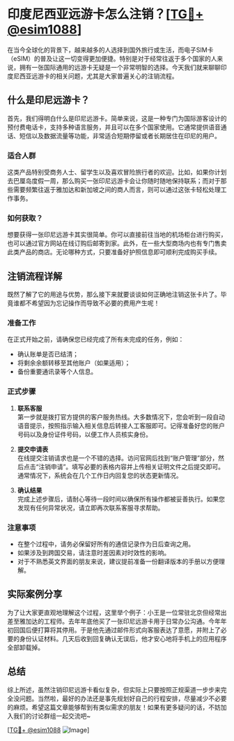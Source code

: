 # 印度尼西亚远游卡怎么注销？[[TG💪+ @esim1088](https://t.me/s/esim1088)]

在当今全球化的背景下，越来越多的人选择到国外旅行或生活，而电子SIM卡（eSIM）的普及让这一切变得更加便捷。特别是对于经常往返于多个国家的人来说，拥有一张国际通用的远游卡无疑是一个非常明智的选择。今天我们就来聊聊印度尼西亚远游卡的相关问题，尤其是大家普遍关心的注销流程。

## 什么是印尼远游卡？

首先，我们得明白什么是印尼远游卡。简单来说，这是一种专门为国际游客设计的预付费电话卡，支持多种语言服务，并且可以在多个国家使用。它通常提供语音通话、短信以及数据流量等功能，非常适合短期停留或者长期居住在印尼的用户。

### 适合人群

这类产品特别受商务人士、留学生以及喜欢冒险旅行者的欢迎。比如，如果你计划去巴厘岛度假一周，那么购买一张印尼远游卡会让你随时随地保持联系；而对于那些需要频繁往返于雅加达和新加坡之间的商人而言，则可以通过这张卡轻松处理工作事务。

### 如何获取？

想要获得一张印尼远游卡其实很简单。你可以直接前往当地的机场柜台进行购买，也可以通过官方网站在线订购后邮寄到家。此外，在一些大型商场内也有专门售卖此类产品的商店。无论哪种方式，只要准备好护照信息即可顺利完成购买手续。

## 注销流程详解

既然了解了它的用途与优势，那么接下来就要谈谈如何正确地注销这张卡片了。毕竟谁都不希望因为忘记操作而导致不必要的费用产生呢！

### 准备工作

在正式开始之前，请确保您已经完成了所有未完成的任务，例如：
- 确认账单是否已结清；
- 将剩余余额转移至其他账户（如果适用）；
- 备份重要通讯录等个人信息。

### 正式步骤

1. **联系客服**  
   第一步就是拨打官方提供的客户服务热线。大多数情况下，您会听到一段自动语音提示，按照指示输入相关信息后转接人工客服即可。记得准备好您的账户号码以及身份证件号码，以便工作人员核实身份。

2. **提交申请表**  
   在线提交注销请求也是一个不错的选择。访问官网后找到“账户管理”部分，然后点击“注销申请”。填写必要的表格内容并上传相关证明文件之后提交即可。通常情况下，系统会在几个工作日内回复您的状态更新情况。

3. **确认结果**  
   完成上述步骤后，请耐心等待一段时间以确保所有操作都被妥善执行。如果您发现有任何异常状况，请立即再次联系客服寻求帮助。

### 注意事项

- 在整个过程中，请务必保留好所有的通信记录作为日后查询之用。
- 如果涉及到跨国交易，请注意时差因素对时效性的影响。
- 对于不熟悉英文界面的朋友来说，建议提前准备一份翻译版本的手册以方便理解。

## 实际案例分享

为了让大家更直观地理解这个过程，这里举个例子：小王是一位常驻北京但经常出差至雅加达的工程师。去年年底他买了一张印尼远游卡用于日常办公沟通。今年年初回国后便打算将其停用。于是他先通过邮件形式向客服表达了意愿，并附上了必要的身份认证材料。几天后收到回复确认无误后，他才安心地将手机上的应用程序全部卸载掉。

## 总结

综上所述，虽然注销印尼远游卡看似复杂，但实际上只要按照正规渠道一步步来完全没问题。当然啦，最好的办法还是事先规划好自己的行程安排，尽量减少不必要的麻烦。希望这篇文章能够帮到有类似需求的朋友！如果有更多疑问的话，不妨加入我们的讨论群组一起交流吧~

[[TG💪+ @esim1088](https://t.me/s/esim1088) ![Image](https://i.postimg.cc/4NQfJmqS/Snipaste-2025-05-13-00-14-12.png)]